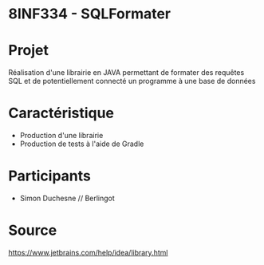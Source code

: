 # 8INF334 - SQLFormater
# Projet 
Réalisation d'une librairie en JAVA permettant de formater des requêtes SQL et de potentiellement connecté un programme à une base de données

# Caractéristique
* Production d'une librairie
* Production de tests à l'aide de Gradle

# Participants
* Simon Duchesne // Berlingot

# Source
https://www.jetbrains.com/help/idea/library.html
